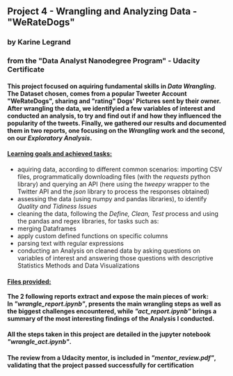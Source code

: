 ## Project 4 - Wrangling and Analyzing Data - "WeRateDogs"
### by Karine Legrand

### from the "Data Analyst Nanodegree Program" - Udacity Certificate

#### This project focused on aquiring fundamental skills in <i>Data Wrangling</i>. The Dataset chosen, comes from a popular Tweeter Account "WeRateDogs", sharing and "rating" Dogs' Pictures sent by their owner. After wrangling the data, we identifyied a few variables of interest and conducted an analysis, to try and find out if and how they influenced the popularity of the tweets. Finally, we gathered our results and documented them in two reports, one focusing on the <i>Wrangling</i> work and the second, on our <i>Exploratory Analysis</i>.

#### <u>Learning goals and achieved tasks:</u>
 - aquiring data, according to different common scenarios: importing CSV files, programmatically downloading files (with the <i>requests</i> python library) and querying an API (here using the <i>tweepy</i> wrapper to the Twitter API and the <i>json</i> library to process the responses obtained)
 - assessing the data (using numpy and pandas libraries), to identify <i>Quality and Tidiness Issues</i>
 - cleaning the data, following the <i>Define, Clean, Test</i> process and using the pandas and regex libraries, for tasks such as:
  - merging Dataframes
  - apply custom defined functions on specific columns
  - parsing text with regular expressions
 - conducting an Analysis on cleaned data by asking questions on variables of interest and answering those questions with descriptive Statistics Methods and Data Visualizations

#### <u>Files provided:</u><br><br>The 2 following reports extract and expose the main pieces of work:<br>In _"wrangle_report.ipynb"_, presents the main wrangling steps as well as the biggest challenges encountered, while _"act_report.ipynb"_ brings a summary of the most interesting findings of the Analysis I conducted.
#### All the steps taken in this project are detailed in the jupyter notebook _"wrangle_act.ipynb"_.
#### The review from a Udacity mentor, is included in _"mentor_review.pdf"_, validating that the project passed successfully for certification
